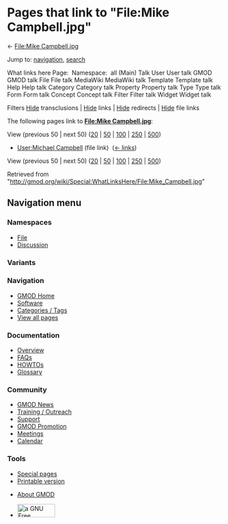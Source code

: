 <div id="mw-page-base" class="noprint">

</div>

<div id="mw-head-base" class="noprint">

</div>

<div id="content" class="mw-body" role="main">

<span id="top"></span>

<div id="mw-js-message" style="display:none;">

</div>



# <span dir="auto">Pages that link to "File:Mike Campbell.jpg"</span>

<div id="bodyContent">

<div id="contentSub">

← [File:Mike
Campbell.jpg](/wiki/File:Mike_Campbell.jpg "File:Mike Campbell.jpg")

</div>

<div id="jump-to-nav" class="mw-jump">

Jump to: [navigation](#mw-navigation), [search](#p-search)

</div>

<div id="mw-content-text">

What links here Page:  Namespace:  all (Main) Talk User User talk GMOD
GMOD talk File File talk MediaWiki MediaWiki talk Template Template talk
Help Help talk Category Category talk Property Property talk Type Type
talk Form Form talk Concept Concept talk Filter Filter talk Widget
Widget talk

Filters
[Hide](/mediawiki/index.php?title=Special:WhatLinksHere/File:Mike_Campbell.jpg&hidetrans=1 "Special:WhatLinksHere/File:Mike Campbell.jpg")
transclusions \|
[Hide](/mediawiki/index.php?title=Special:WhatLinksHere/File:Mike_Campbell.jpg&hidelinks=1 "Special:WhatLinksHere/File:Mike Campbell.jpg")
links \|
[Hide](/mediawiki/index.php?title=Special:WhatLinksHere/File:Mike_Campbell.jpg&hideredirs=1 "Special:WhatLinksHere/File:Mike Campbell.jpg")
redirects \|
[Hide](/mediawiki/index.php?title=Special:WhatLinksHere/File:Mike_Campbell.jpg&hideimages=1 "Special:WhatLinksHere/File:Mike Campbell.jpg")
file links

The following pages link to **[File:Mike
Campbell.jpg](/wiki/File:Mike_Campbell.jpg "File:Mike Campbell.jpg")**:

View (previous 50 \| next 50)
([20](/mediawiki/index.php?title=Special:WhatLinksHere/File:Mike_Campbell.jpg&limit=20 "Special:WhatLinksHere/File:Mike Campbell.jpg")
\|
[50](/mediawiki/index.php?title=Special:WhatLinksHere/File:Mike_Campbell.jpg&limit=50 "Special:WhatLinksHere/File:Mike Campbell.jpg")
\|
[100](/mediawiki/index.php?title=Special:WhatLinksHere/File:Mike_Campbell.jpg&limit=100 "Special:WhatLinksHere/File:Mike Campbell.jpg")
\|
[250](/mediawiki/index.php?title=Special:WhatLinksHere/File:Mike_Campbell.jpg&limit=250 "Special:WhatLinksHere/File:Mike Campbell.jpg")
\|
[500](/mediawiki/index.php?title=Special:WhatLinksHere/File:Mike_Campbell.jpg&limit=500 "Special:WhatLinksHere/File:Mike Campbell.jpg"))

- [User:Michael
  Campbell](/wiki/User:Michael_Campbell "User:Michael Campbell") (file
  link) ‎ <span class="mw-whatlinkshere-tools">([←
  links](/mediawiki/index.php?title=Special:WhatLinksHere&target=User%3AMichael+Campbell "Special:WhatLinksHere"))</span>

View (previous 50 \| next 50)
([20](/mediawiki/index.php?title=Special:WhatLinksHere/File:Mike_Campbell.jpg&limit=20 "Special:WhatLinksHere/File:Mike Campbell.jpg")
\|
[50](/mediawiki/index.php?title=Special:WhatLinksHere/File:Mike_Campbell.jpg&limit=50 "Special:WhatLinksHere/File:Mike Campbell.jpg")
\|
[100](/mediawiki/index.php?title=Special:WhatLinksHere/File:Mike_Campbell.jpg&limit=100 "Special:WhatLinksHere/File:Mike Campbell.jpg")
\|
[250](/mediawiki/index.php?title=Special:WhatLinksHere/File:Mike_Campbell.jpg&limit=250 "Special:WhatLinksHere/File:Mike Campbell.jpg")
\|
[500](/mediawiki/index.php?title=Special:WhatLinksHere/File:Mike_Campbell.jpg&limit=500 "Special:WhatLinksHere/File:Mike Campbell.jpg"))

</div>

<div class="printfooter">

Retrieved from
"<http://gmod.org/wiki/Special:WhatLinksHere/File:Mike_Campbell.jpg>"

</div>

<div id="catlinks" class="catlinks catlinks-allhidden">

</div>

<div class="visualClear">

</div>

</div>

</div>

<div id="mw-navigation">

## Navigation menu

<div id="mw-head">



<div id="left-navigation">

<div id="p-namespaces" class="vectorTabs" role="navigation"
aria-labelledby="p-namespaces-label">

### Namespaces

- <span id="ca-nstab-image"><a href="/wiki/File:Mike_Campbell.jpg" accesskey="c"
  title="View the file page [c]">File</a></span>
- <span id="ca-talk"><a
  href="/mediawiki/index.php?title=File_talk:Mike_Campbell.jpg&amp;action=edit&amp;redlink=1"
  accesskey="t"
  title="Discussion about the content page [t]">Discussion</a></span>

</div>

<div id="p-variants" class="vectorMenu emptyPortlet" role="navigation"
aria-labelledby="p-variants-label">

### 

### Variants[](#)

<div class="menu">

</div>

</div>

</div>

<div id="right-navigation">





</div>



</div>

</div>

</div>

<div id="mw-panel">

<div id="p-logo" role="banner">

<a href="/wiki/Main_Page"
style="background-image: url(http://gmod.org/images/GMOD-cogs.png);"
title="Visit the main page"></a>

</div>

<div id="p-Navigation" class="portal" role="navigation"
aria-labelledby="p-Navigation-label">

### Navigation

<div class="body">

- <span id="n-GMOD-Home">[GMOD Home](/wiki/Main_Page)</span>
- <span id="n-Software">[Software](/wiki/GMOD_Components)</span>
- <span id="n-Categories-.2F-Tags">[Categories /
  Tags](/wiki/Categories)</span>
- <span id="n-View-all-pages">[View all
  pages](/wiki/Special:AllPages)</span>

</div>

</div>

<div id="p-Documentation" class="portal" role="navigation"
aria-labelledby="p-Documentation-label">

### Documentation

<div class="body">

- <span id="n-Overview">[Overview](/wiki/Overview)</span>
- <span id="n-FAQs">[FAQs](/wiki/Category:FAQ)</span>
- <span id="n-HOWTOs">[HOWTOs](/wiki/Category:HOWTO)</span>
- <span id="n-Glossary">[Glossary](/wiki/Glossary)</span>

</div>

</div>

<div id="p-Community" class="portal" role="navigation"
aria-labelledby="p-Community-label">

### Community

<div class="body">

- <span id="n-GMOD-News">[GMOD News](/wiki/GMOD_News)</span>
- <span id="n-Training-.2F-Outreach">[Training /
  Outreach](/wiki/Training_and_Outreach)</span>
- <span id="n-Support">[Support](/wiki/Support)</span>
- <span id="n-GMOD-Promotion">[GMOD
  Promotion](/wiki/GMOD_Promotion)</span>
- <span id="n-Meetings">[Meetings](/wiki/Meetings)</span>
- <span id="n-Calendar">[Calendar](/wiki/Calendar)</span>

</div>

</div>

<div id="p-tb" class="portal" role="navigation"
aria-labelledby="p-tb-label">

### Tools

<div class="body">

- <span id="t-specialpages"><a href="/wiki/Special:SpecialPages" accesskey="q"
  title="A list of all special pages [q]">Special pages</a></span>
- <span id="t-print"><a
  href="/mediawiki/index.php?title=Special:WhatLinksHere/File:Mike_Campbell.jpg&amp;printable=yes"
  rel="alternate" accesskey="p"
  title="Printable version of this page [p]">Printable version</a></span>

</div>

</div>

</div>

</div>

<div id="footer" role="contentinfo">

- <span id="footer-places-about">[About
  GMOD](/wiki/GMOD:About "GMOD:About")</span>

<!-- -->

- <span id="footer-copyrightico">[<img src="http://www.gnu.org/graphics/gfdl-logo-small.png" width="88"
  height="31" alt="a GNU Free Documentation License" />](http://www.gnu.org/licenses/fdl-1.3.html)</span>


<div style="clear:both">

</div>

</div>
